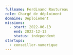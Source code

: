 ```yaml
---
fullname: Ferdinand Rautureau
role: Chargé de déploiment 
domaine: Déploiement
missions:
  - start: 2022-06-13
    end: 2022-12-13
    status: independent
startups:
  - conseiller-numerique
---
```


